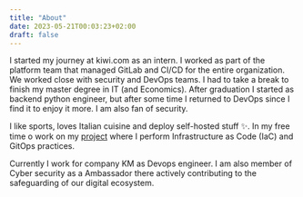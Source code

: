 ```yaml
---
title: "About"
date: 2023-05-21T00:03:23+02:00
draft: false
---
```


I started my journey at kiwi.com as an intern. I worked as part of the platform team that managed GitLab and CI/CD for the entire organization. We worked close with security and DevOps teams. I had to take a break to finish my master degree in IT (and Economics). After graduation I started as backend python engineer, but after some time I returned to DevOps since I find it to enjoy it more. I am also fan of security.

I like sports, loves Italian cuisine and deploy self-hosted stuff ✨. In my free time o work on my [project](https://github.com/axeII/home-ops) where I perform Infrastructure as Code (IaC) and GitOps practices.

Currently I work for company KM as Devops engineer. I am also member of Cyber security as a Ambassador there actively contributing to the safeguarding of our digital ecosystem.

